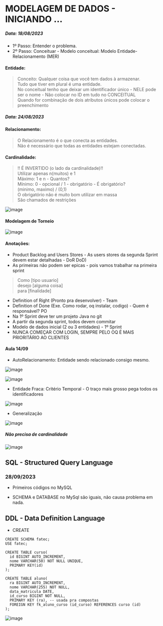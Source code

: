 # MODELAGEM DE DADOS - INICIANDO ... 
<h5>Data: 18/08/2023</h5>

- 1º Passo: Entender o problema.
- 2º Passo: Conceituar - Modelo conceitual: Modelo Entidade-Relacionamento (MER)

<h4>Entidade: </h4>

> Conceito: Qualquer coisa que você tem dados à armazenar.<br>
> Tudo que tiver em plural é uma entidade.<br>
> No conceitual tenho que deixar um identificador único - NELE pode ser o nome - Não colocar no ID em tudo no CONCEITUAL <br>
> Quando for combinação de dois atributos únicos pode colocar o preenchimento<br>

<h5>Data: 24/08/2023</h5>

<h4>Relacionamento: </h4>

>O Relacionamento é o que conecta as entidades.<br>
>Não é necessário que todas as entidades estejam conectadas.

<h4>Cardinalidade: </h4>

> ‼️ É INVERTIDO (o lado da cardinalidade)‼️<br>
> Utilizar apenas n(muitos) e 1<br>
> Máximo: 1 e n - Quantos?<br>
> Mínimo: 0 - opcional / 1 - obrigatório - É obrigatório?<br>
> (minimo, maximo) / (0,1)<br>
> O obrigatório não é muito bom utilizar em massa<br>
> São chamados de restrições<br>

![image](https://github.com/santosjhony12/ModelagemDados/assets/123211025/e300f448-3ac5-45cb-b9df-7d4f32ed4ede)


<h4>Modelagem de Torneio</h4>

![image](https://github.com/santosjhony12/ModelagemDados/assets/123211025/d7027c35-552c-40aa-9d52-912ab73257e4)



<h4>Anotações: </h4>

- Product Backlog and Users Stores - As users stores da segunda Sprint devem estar detalhadas - DoR DoD)
- As primeiras não podem ser epicas - pois vamos trabalhar na primeira sprint

> Como [tipo usuario] <br> desejo [alguma coisa] <br> para [finalidade]

- Definition of Right (Pronto pra desenvolver) - Team
- Definition of Done (Exe. Como rodar, oq instalar, codigo) - Quem é responsável? PO
- Na 1º Sprint deve ter um projeto Java no git
- A partir da segunda sprint, todos devem commitar
- Modelo de dados inicial (2 ou 3 entidades) - 1º Sprint
- NUNCA COMEÇAR COM LOGIN, SEMPRE PELO OQ É MAIS PRIORITÁRIO AO CLIENTES


<h4>Aula 14/09</h4>

- AutoRelacionamento: Entidade sendo relacionado consigo mesmo.

![image](https://github.com/santosjhony12/ModelagemDados/assets/123211025/bf119cf2-fb22-46a8-8a7a-5bc5a7b45a0d)

![image](https://github.com/santosjhony12/ModelagemDados/assets/123211025/4f08fad4-3327-4223-b766-347830ad800b)


- Entidade Fraca: Critério Temporal - O traço mais grosso pega todos os identificadores

![image](https://github.com/santosjhony12/ModelagemDados/assets/123211025/962b339a-8185-4248-add8-5631681d291f)


- Generalização

![image](https://github.com/santosjhony12/ModelagemDados/assets/123211025/3e2ee262-b328-42a7-b4ce-bd05722d7ce0)




<h5>Não precisa de cardinalidade</h5>

![image](https://github.com/santosjhony12/ModelagemDados/assets/123211025/ac50944c-cd54-4bc6-8a74-dfd3ae8cee5f)


## SQL - Structured Query Language 

<h3>28/09/2023</h3>

- Primeiros códigos no MySQL

- SCHEMA e DATABASE no MySql são iguais, não causa problema em nada.

<h2>DDL - Data Definition Language</h2>

- CREATE

```
CREATE SCHEMA fatec;
USE fatec;

CREATE TABLE curso(
  id BIGINT AUTO_INCREMENT,
  nome VARCHAR(50) NOT NULL UNIQUE,
  PRIMARY KEY(id)
);

CREATE TABLE aluno(
  ra BIGINT AUTO_INCREMENT,
  nome VARCHAR(255) NOT NULL,
  data_matricula DATE,
  id_curso BIGINT NOT NULL,
  PRIMARY KEY (ra), -- usada pra compostas
  FOREIGN KEY fk_aluno_curso (id_curso) REFERENCES curso (id)
);

```

![image](https://github.com/santosjhony12/ModelagemDados/assets/123211025/9a2c2550-4425-4be9-8c10-2ebb515fde3f)

